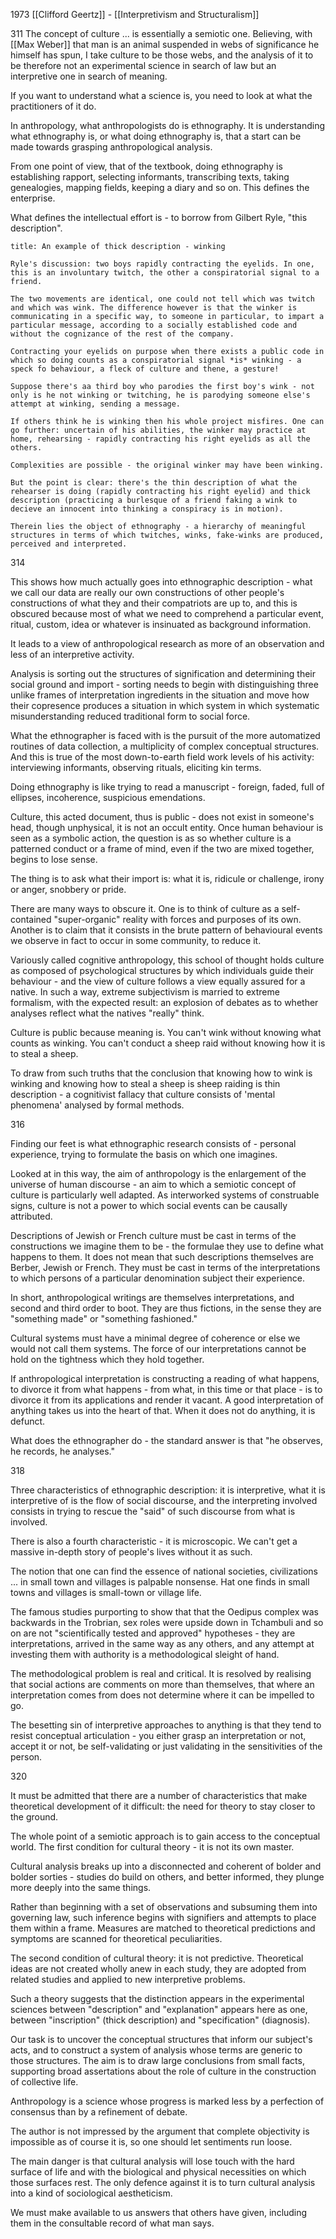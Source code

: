 1973 [[Clifford Geertz]] - [[Interpretivism and Structuralism]]

311 The concept of culture ... is essentially a semiotic one. Believing, with [[Max Weber]] that man is an animal suspended in webs of significance he himself has spun, I take culture to be those webs, and the analysis of it to be therefore not an experimental science in search of law but an interpretive one in search of meaning.

If you want to understand what a science is, you need to look at what the practitioners of it do.

In anthropology, what anthropologists do is ethnography. It is understanding what ethnography is, or what doing ethnography is, that a start can be made towards grasping anthropological analysis.

From one point of view, that of the textbook, doing ethnography is establishing rapport, selecting informants, transcribing texts, taking genealogies, mapping fields, keeping a diary and so on. This defines the enterprise.

What defines the intellectual effort is - to borrow from Gilbert Ryle, "this description".

```ad-example
title: An example of thick description - winking

Ryle's discussion: two boys rapidly contracting the eyelids. In one, this is an involuntary twitch, the other a conspiratorial signal to a friend.

The two movements are identical, one could not tell which was twitch and which was wink. The difference however is that the winker is communicating in a specific way, to someone in particular, to impart a particular message, according to a socially established code and without the cognizance of the rest of the company.

Contracting your eyelids on purpose when there exists a public code in which so doing counts as a conspiratorial signal *is* winking - a speck fo behaviour, a fleck of culture and thene, a gesture!

Suppose there's aa third boy who parodies the first boy's wink - not only is he not winking or twitching, he is parodying someone else's attempt at winking, sending a message.

If others think he is winking then his whole project misfires. One can go further: uncertain of his abilities, the winker may practice at home, rehearsing - rapidly contracting his right eyelids as all the others.

Complexities are possible - the original winker may have been winking.

But the point is clear: there's the thin description of what the rehearser is doing (rapidly contracting his right eyelid) and thick description (practicing a burlesque of a friend faking a wink to decieve an innocent into thinking a conspiracy is in motion).

Therein lies the object of ethnography - a hierarchy of meaningful structures in terms of which twitches, winks, fake-winks are produced, perceived and interpreted.
```

314

This shows how much actually goes into ethnographic description - what we call our data are really our own constructions of other people's constructions of what they and their compatriots are up to, and this is obscured because most of what we need to comprehend a particular event, ritual, custom, idea or whatever is insinuated as background information.

It leads to a view of anthropological research as more of an observation and less of an interpretive activity.

Analysis is sorting out the structures of signification and determining their social ground and import - sorting needs to begin with distinguishing three unlike frames of interpretation ingredients in the situation and move how their copresence produces a situation in which system in which systematic misunderstanding reduced traditional form to social force.

What the ethnographer is faced with is the pursuit of the more automatized routines of data collection, a multiplicity of complex conceptual structures. And this is true of the most down-to-earth field work levels of his activity: interviewing informants, observing rituals, eliciting kin terms.

Doing ethnography is like trying to read a manuscript - foreign, faded, full of ellipses, incoherence, suspicious emendations.

Culture, this acted document, thus is public - does not exist in someone's head, though unphysical, it is not an occult entity. Once human behaviour is seen as a symbolic action, the question is as so whether culture is a patterned conduct or a frame of mind, even if the two are mixed together, begins to lose sense.

The thing is to ask what their import is: what it is, ridicule or challenge, irony or anger, snobbery or pride.

There are many ways to obscure it.
One is to think of culture as a self-contained "super-organic" reality with forces and purposes of its own. Another is to claim that it consists in the brute pattern of behavioural events we observe in fact to occur in some community, to reduce it.

Variously called cognitive anthropology, this school of thought holds culture as composed of psychological structures by which individuals guide their behaviour - and the view of culture follows a view equally assured for a native. In such a way, extreme subjectivism is married to extreme formalism, with the expected result: an explosion of debates as to whether analyses reflect what the natives "really" think.

Culture is public because meaning is. You can't wink without knowing what counts as winking. You can't conduct a sheep raid without knowing how it is to steal a sheep.

To draw from such truths that the conclusion that knowing how to wink is winking and knowing how to steal a sheep is sheep raiding is thin description - a cognitivist fallacy that culture consists of 'mental phenomena' analysed by formal methods.

316

Finding our feet is what ethnographic research consists of - personal experience, trying to formulate the basis on which one imagines.

Looked at in this way, the aim of anthropology is the enlargement of the universe of human discourse - an aim to which a semiotic concept of culture is particularly well adapted. As interworked systems of construable signs, culture is not a power to which social events can be causally attributed.

Descriptions of Jewish or French culture must be cast in terms of the constructions we imagine them to be - the formulae they use to define what happens to them. It does not mean that such descriptions themselves are Berber, Jewish or French. They must be cast in terms of the interpretations to which persons of a particular denomination subject their experience.

In short, anthropological writings are themselves interpretations, and second and third order to boot. They are thus fictions, in the sense they are "something made" or "something fashioned."

Cultural systems must have a minimal degree of coherence or else we would not call them systems. The force of our interpretations cannot be hold on the tightness which they hold together.

If anthropological interpretation is constructing a reading of what happens, to divorce it from what happens - from what, in this time or that place - is to divorce it from its applications and render it vacant. A good interpretation of anything takes us into the heart of that. When it does not do anything, it is defunct.

What does the ethnographer do - the standard answer is that "he observes, he records, he analyses."

318

Three characteristics of ethnographic description: it is interpretive, what it is interpretive of is the flow of social discourse, and the interpreting involved consists in trying to rescue the "said" of such discourse from what is involved.

There is also a fourth characteristic - it is microscopic. We can't get a massive in-depth story of people's lives without it as such.

The notion that one can find the essence of national societies, civilizations ... in small town and villages is palpable nonsense. Hat one finds in small towns and villages is small-town or village life.

The famous studies purporting to show that that the Oedipus complex was backwards in the Trobrian, sex roles were upside down in Tchambuli and so on are not "scientifically tested and approved" hypotheses - they are interpretations, arrived in the same way as any others, and any attempt at investing them with authority is a methodological sleight of hand.

The methodological problem is real and critical. It is resolved by realising that social actions are comments on more than themselves, that where an interpretation comes from does not determine where it can be impelled to go.

The besetting sin of interpretive approaches to anything is that they tend to resist conceptual articulation - you either grasp an interpretation or not, accept it or not, be self-validating or just validating in the sensitivities of the person.

320

It must be admitted that there are a number of characteristics that make theoretical development of it difficult: the need for theory to stay closer to the ground.

The whole point of a semiotic approach is to gain access to the conceptual world. The first condition for cultural theory - it is not its own master.

Cultural analysis breaks up into a disconnected and coherent of bolder and bolder sorties - studies do build on others, and better informed, they plunge more deeply into the same things.

Rather than beginning with a set of observations and subsuming them into governing law, such inference begins with signifiers and attempts to place them within a frame. Measures are matched to theoretical predictions and symptoms are scanned for theoretical peculiarities.

The second condition of cultural theory: it is not predictive. Theoretical ideas are not created wholly anew in each study, they are adopted from related studies and applied to new interpretive problems.

Such a theory suggests that the distinction appears in the experimental sciences between "description" and "explanation" appears here as one, between "inscription" (thick description) and "specification" (diagnosis).

Our task is to uncover the conceptual structures that inform our subject's acts, and to construct a system of analysis whose terms are generic to those structures. The aim is to draw large conclusions from small facts, supporting broad assertations about the role of culture in the construction of collective life.

Anthropology is a science whose progress is marked less by a perfection of consensus than by a refinement of debate.

The author is not impressed by the argument that complete objectivity is impossible as of course it is, so one should let sentiments run loose.

The main danger is that cultural analysis will lose touch with the hard surface of life and with the biological and physical necessities on which those surfaces rest. The only defence against it is to turn cultural analysis into a kind of sociological aestheticism.

We must make available to us answers that others have given, including them in the consultable record of what man says.